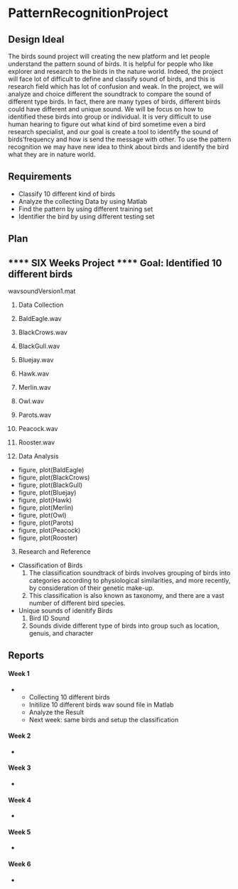# PatternRecognitionProject

## Design Ideal
The birds sound project will creating the new platform and let people understand the pattern sound of birds. It is helpful for people who like explorer and research to the birds in the nature world. Indeed, the project will face lot of difficult to define and classify sound of birds, and this is research field which has lot of confusion and weak. In the project, we will analyze and choice different the soundtrack to compare the sound of different type birds. In fact, there are many types of birds, different birds could have different and unique sound. We will be focus on how to identified these birds into group or individual. It is very difficult to use human hearing to figure out what kind of bird sometime even a bird research specialist, and our goal is create a tool to identify the sound of birds’frequency and how is send the message with other. To use the pattern recognition we may have new idea to think about birds and identify the bird what they are in nature world.

## Requirements
* Classify 10 different kind of birds
* Analyze the collecting Data by using Matlab
* Find the pattern by using different training set
* Identifier the bird by using different testing set

## Plan
**** SIX Weeks Project **** Goal: Identified 10 different birds
-
wavsoundVersion1.mat

1. Data Collection
  1. BaldEagle.wav
  2. BlackCrows.wav
  3. BlackGull.wav
  4. Bluejay.wav
  5. Hawk.wav
  6. Merlin.wav
  7. Owl.wav
  8. Parots.wav
  9. Peacock.wav
  10. Rooster.wav

2. Data Analysis
  * figure, plot(BaldEagle)
  * figure, plot(BlackCrows)
  * figure, plot(BlackGull)
  * figure, plot(Bluejay)
  * figure, plot(Hawk)
  * figure, plot(Merlin)
  * figure, plot(Owl)
  * figure, plot(Parots)
  * figure, plot(Peacock)
  * figure, plot(Rooster)

3. Research and Reference 
  * Classification of Birds
    1. The classification soundtrack of birds involves grouping of birds into categories according to physiological similarities, and more recently, by consideration of their genetic make-up. 
    2. This classification is also known as taxonomy, and there are a vast number of different bird species.
  * Unique sounds of idenitify Birds
    1. Bird ID Sound 
    2. Sounds divide different type of birds into group such as location, genuis, and character

## Reports
#### Week 1
-
  * Collecting 10 different birds
  * Initilize 10 different birds wav sound file in Matlab 
  * Analyze the Result
  * Next week: same birds and setup the classification 

#### Week 2
-
#### Week 3
-
#### Week 4
-
#### Week 5
-
#### Week 6
-
